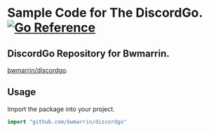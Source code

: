 # Sample Code for The DiscordGo. [![Go Reference](https://pkg.go.dev/badge/github.com/bwmarrin/discordgo.svg)](https://pkg.go.dev/github.com/bwmarrin/discordgo)

## DiscordGo Repository for Bwmarrin.
[bwmarrin/discordgo](https://github.com/bwmarrin/discordgo).

## Usage
Import the package into your project.

```go
import "github.com/bwmarrin/discordgo"
```